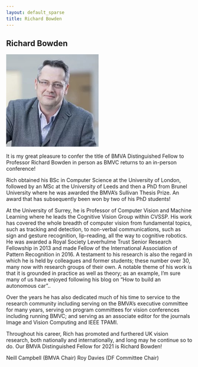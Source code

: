 ```yaml
---
layout: default_sparse
title: Richard Bowden
---
```


## Richard Bowden

![Richard Bowden](2021-bowden.jpg "Richard Bowden")

It is my great pleasure to confer the title of BMVA Distinguished Fellow to Professor Richard Bowden in person as BMVC returns to an in-person conference! 

Rich obtained his BSc in Computer Science at the University of London, followed by an MSc at the University of Leeds and then a PhD from Brunel University where he was awarded the BMVA’s Sullivan Thesis Prize. An award that has subsequently been won by two of his PhD students! 

At the University of Surrey, he is Professor of Computer Vision and Machine Learning where he leads the Cognitive Vision Group within CVSSP. His work has covered the whole breadth of computer vision from fundamental topics, such as tracking and detection, to non-verbal communications, such as sign and gesture recognition, lip-reading, all the way to cognitive robotics. He was awarded a Royal Society Leverhulme Trust Senior Research Fellowship in 2013 and made Fellow of the International Association of Pattern Recognition in 2016. A testament to his research is also the regard in which he is held by colleagues and former students; these number over 30, many now with research groups of their own. A notable theme of his work is that it is grounded in practice as well as theory; as an example, I’m sure many of us have enjoyed following his blog on “How to build an autonomous car”..

Over the years he has also dedicated much of his time to service to the research community including serving on the BMVA’s executive committee for many years, serving on program committees for vision conferences including running BMVC; and serving as an associate editor for the journals Image and Vision Computing and IEEE TPAMI.

Throughout his career, Rich has promoted and furthered UK vision research, both nationally and internationally, and long may he continue so to do. Our BMVA Distinguished Fellow for 2021 is Richard Bowden!

Neill Campbell (BMVA Chair)
Roy Davies (DF Committee Chair)
